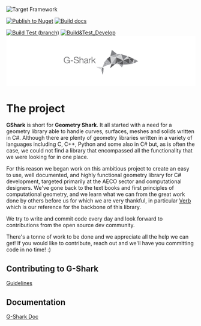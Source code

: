 ![Target Framework](https://img.shields.io/badge/Target%20Framework-net5.0_|_.net3.1_|_.NetStandard2.1-blue.svg)

[![Publish to Nuget](https://github.com/GSharker/G-Shark/actions/workflows/nuget.yml/badge.svg?branch=master)](https://github.com/GSharker/G-Shark/actions/workflows/nuget.yml) 
[![Build docs](https://github.com/GSharker/G-Shark/actions/workflows/build-publish-docs.yml/badge.svg?branch=master)](https://github.com/GSharker/G-Shark/actions/workflows/build-publish-docs.yml)

[![Build Test (branch)](https://github.com/GSharker/G-Shark/actions/workflows/build-test.yml/badge.svg?branch=master)](https://github.com/GSharker/G-Shark/actions/workflows/build-test.yml)
[![Build&Test_Develop](https://github.com/GSharker/G-Shark/actions/workflows/build-test.yml/badge.svg?branch=develop)](https://github.com/GSharker/G-Shark/actions/workflows/build-test.yml)
![](./media/gshark-banner.jpg "Geometry Shark")


# The project
**GShark** is short for **Geometry Shark**. It all started with a need for a geometry library able to handle curves, surfaces, meshes and solids written in C#. Although there
are plenty of geometry libraries written in a variety of languages including C, C++, Python and some also in C# but, as is often the case, we could not find a library that encompassed all the functionality that we were looking for in one place.

For this reason we began work on this ambitious project to create an easy to use, well documented, and highly functional geometry library for C# development, targeted primarily at the AECO sector and computational designers. We've gone back to the text books and first principles of computational geometry, and we learn what we can from the great work done by others before us for which we are very thankful, in particular [Verb](http://verbnurbs.com/) which is our reference for the backbone of this library. 

We try to write and commit code every day and look forward to contributions from the open source dev community. 

There's a tonne of work to be done and we appreciate all the help we can get! If you would like to contribute, reach out and we'll have you committing code in no time! :) 

## Contributing to G-Shark
[Guidelines](CONTRIBUTING.md)

## Documentation
[G-Shark Doc](https://gsharker.github.io/G-Shark/)
